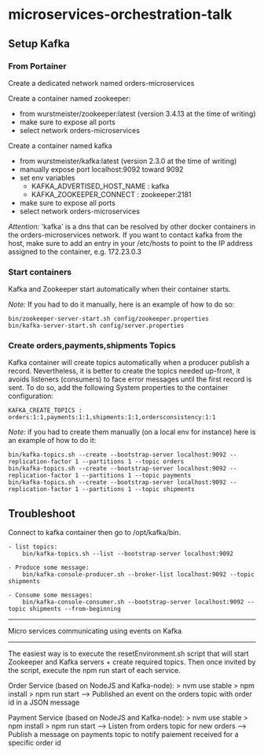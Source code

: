 # microservices-orchestration-talk

## Setup Kafka

### From Portainer
Create a dedicated network named orders-microservices

Create a container named zookeeper:
- from wurstmeister/zookeeper:latest (version 3.4.13 at the time of writing)
- make sure to expose all ports
- select network orders-microservices

Create a container named kafka 
- from wurstmeister/kafka:latest (version 2.3.0 at the time of writing)
- manually expose port localhost:9092 toward 9092
- set env variables 
    - KAFKA_ADVERTISED_HOST_NAME : kafka
    - KAFKA_ZOOKEEPER_CONNECT : zookeeper:2181
- make sure to expose all ports
- select network orders-microservices

_*Attention:*_ 'kafka' is a dns that can be resolved by other docker containers in the orders-microservices network. If you want to contact kafka from the host, make sure to add an entry in your /etc/hosts to point to the IP address assigned to the container, e.g. 172.23.0.3

### Start containers
Kafka and Zookeeper start automatically when their container starts.

*Note:* If you had to do it manually, here is an example of how to do so:

	bin/zookeeper-server-start.sh config/zookeeper.properties
	bin/kafka-server-start.sh config/server.properties

### Create orders,payments,shipments Topics
Kafka container will create topics automatically when a producer publish a record. 
Nevertheless, it is better to create the topics needed up-front, it avoids listeners (consumers) to face error messages 
until the first record is sent. To do so, add the following System properties to the container configuration:

    KAFKA_CREATE_TOPICS : orders:1:1,payments:1:1,shipments:1:1,ordersconsistency:1:1

*Note:* if you had to create them manually (on a local env for instance) here is an example of how to do it:

	bin/kafka-topics.sh --create --bootstrap-server localhost:9092 --replication-factor 1 --partitions 1 --topic orders
	bin/kafka-topics.sh --create --bootstrap-server localhost:9092 --replication-factor 1 --partitions 1 --topic payments
	bin/kafka-topics.sh --create --bootstrap-server localhost:9092 --replication-factor 1 --partitions 1 --topic shipments


## Troubleshoot
Connect to kafka container then go to /opt/kafka/bin.  

	- list topics:
		bin/kafka-topics.sh --list --bootstrap-server localhost:9092

	- Produce some message:
		bin/kafka-console-producer.sh --broker-list localhost:9092 --topic shipments

	- Consume some messages:
		bin/kafka-console-consumer.sh --bootstrap-server localhost:9092 --topic shipments --from-beginning


--------------------------------------------------------
Micro services communicating using events on Kafka

--------------------------------------------------------

The easiest way is to execute the resetEnvironment.sh script that will start Zookeeper and Kafka servers + create required topics.
Then once invited by the script, execute the npm run start of each service.


Order Service (based on NodeJS and Kafka-node):
	> nvm use stable
	> npm install
	> npm run start
--> Published an event on the orders topic with order id in a JSON message

Payment Service (based on NodeJS and Kafka-node):
	> nvm use stable
	> npm install
	> npm run start
--> Listen from orders topic for new orders
--> Publish a message on payments topic to notify paiement received for a specific order id

